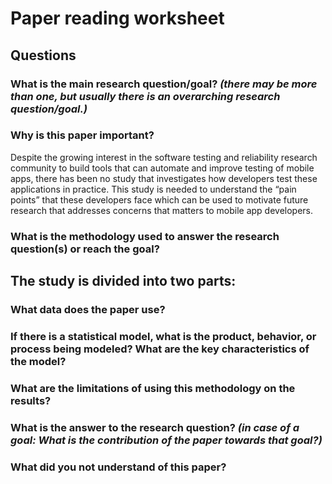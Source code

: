 # Paper reading worksheet

## Questions

### What is the **main research question/goal**? _(there may be more than one, but usually there is an overarching research question/goal.)_



### Why is this paper **important**?

Despite the growing interest in the software testing and reliability research community to build tools that can automate and improve testing of mobile apps, there has been no study that investigates how developers test these applications in practice. This study is needed to understand the “pain points” that these developers face which can be used to motivate future research that addresses concerns that matters to mobile app developers.

### What is the **methodology** used to answer the research question(s) or reach the goal?

The study is divided into two parts:
- 

### What **data** does the paper use?
### If there is a **statistical model**, what is the product, behavior, or process being modeled? What are the key characteristics of the model?
### What are the **limitations** of using this methodology on the results?
### What is **the answer** to the research question? _(in case of a goal: What is the contribution of the paper towards that goal?)_
### What did you **not understand** of this paper?
